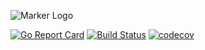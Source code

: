
![Marker Logo](https://user-images.githubusercontent.com/5354910/189712369-f647731b-dc34-405a-a7df-ca23f7ea1025.png)

[![Go Report Card](https://goreportcard.com/badge/github.com/procyon-projects/marker)](https://goreportcard.com/report/github.com/procyon-projects/marker)
[![Build Status](https://travis-ci.com/procyon-projects/marker.svg?branch=main)](https://travis-ci.com/procyon-projects/marker)
[![codecov](https://codecov.io/gh/procyon-projects/marker/branch/main/graph/badge.svg?token=OREV0YI8VU)](https://codecov.io/gh/procyon-projects/marker)
